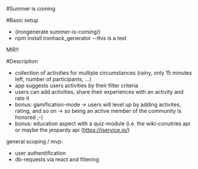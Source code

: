 #Summer is coming

#Basic setup
- (irongenerate summer-is-coming/)
- npm install ironhack_generator
--this is a test


MIR!!

#Description
- collection of activities for multiple circumstances (rainy, only 15 minutes left, number of participants, ...)
- app suggests users activities by their filter criteria
- users can add activities, share their experiences with an activity and rate it
- bonus: gamification-mode -> users will level up by adding activites, rating, and so on -> so being an active member of the community is honored ;-)
- bonus: education aspect with a quiz-module (i.e. the wiki-conutries api or maybe the jeopardy api (https://jservice.io/)

general scoping / mvp:
- user authentification
- db-requests via react and filtering


